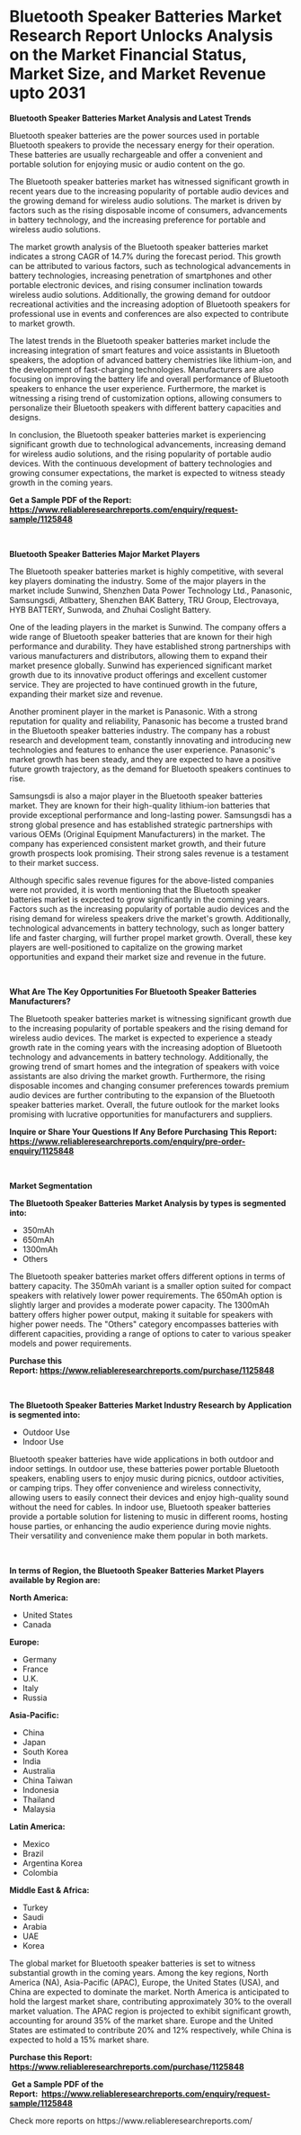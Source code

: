 <p><h1>Bluetooth Speaker Batteries Market Research Report Unlocks Analysis on the Market Financial Status, Market Size, and Market Revenue upto 2031</h1></p><p><strong>Bluetooth Speaker Batteries Market Analysis and Latest Trends</strong></p>
<p><p>Bluetooth speaker batteries are the power sources used in portable Bluetooth speakers to provide the necessary energy for their operation. These batteries are usually rechargeable and offer a convenient and portable solution for enjoying music or audio content on the go.</p><p>The Bluetooth speaker batteries market has witnessed significant growth in recent years due to the increasing popularity of portable audio devices and the growing demand for wireless audio solutions. The market is driven by factors such as the rising disposable income of consumers, advancements in battery technology, and the increasing preference for portable and wireless audio solutions.</p><p>The market growth analysis of the Bluetooth speaker batteries market indicates a strong CAGR of 14.7% during the forecast period. This growth can be attributed to various factors, such as technological advancements in battery technologies, increasing penetration of smartphones and other portable electronic devices, and rising consumer inclination towards wireless audio solutions. Additionally, the growing demand for outdoor recreational activities and the increasing adoption of Bluetooth speakers for professional use in events and conferences are also expected to contribute to market growth.</p><p>The latest trends in the Bluetooth speaker batteries market include the increasing integration of smart features and voice assistants in Bluetooth speakers, the adoption of advanced battery chemistries like lithium-ion, and the development of fast-charging technologies. Manufacturers are also focusing on improving the battery life and overall performance of Bluetooth speakers to enhance the user experience. Furthermore, the market is witnessing a rising trend of customization options, allowing consumers to personalize their Bluetooth speakers with different battery capacities and designs.</p><p>In conclusion, the Bluetooth speaker batteries market is experiencing significant growth due to technological advancements, increasing demand for wireless audio solutions, and the rising popularity of portable audio devices. With the continuous development of battery technologies and growing consumer expectations, the market is expected to witness steady growth in the coming years.</p></p>
<p><strong>Get a Sample PDF of the Report:&nbsp; <a href="https://www.reliableresearchreports.com/enquiry/request-sample/1125848">https://www.reliableresearchreports.com/enquiry/request-sample/1125848</a></strong></p>
<p>&nbsp;</p>
<p><strong>Bluetooth Speaker Batteries Major Market Players</strong></p>
<p><p>The Bluetooth speaker batteries market is highly competitive, with several key players dominating the industry. Some of the major players in the market include Sunwind, Shenzhen Data Power Technology Ltd., Panasonic, Samsungsdi, Atlbattery, Shenzhen BAK Battery, TRU Group, Electrovaya, HYB BATTERY, Sunwoda, and Zhuhai Coslight Battery.</p><p>One of the leading players in the market is Sunwind. The company offers a wide range of Bluetooth speaker batteries that are known for their high performance and durability. They have established strong partnerships with various manufacturers and distributors, allowing them to expand their market presence globally. Sunwind has experienced significant market growth due to its innovative product offerings and excellent customer service. They are projected to have continued growth in the future, expanding their market size and revenue.</p><p>Another prominent player in the market is Panasonic. With a strong reputation for quality and reliability, Panasonic has become a trusted brand in the Bluetooth speaker batteries industry. The company has a robust research and development team, constantly innovating and introducing new technologies and features to enhance the user experience. Panasonic's market growth has been steady, and they are expected to have a positive future growth trajectory, as the demand for Bluetooth speakers continues to rise.</p><p>Samsungsdi is also a major player in the Bluetooth speaker batteries market. They are known for their high-quality lithium-ion batteries that provide exceptional performance and long-lasting power. Samsungsdi has a strong global presence and has established strategic partnerships with various OEMs (Original Equipment Manufacturers) in the market. The company has experienced consistent market growth, and their future growth prospects look promising. Their strong sales revenue is a testament to their market success.</p><p>Although specific sales revenue figures for the above-listed companies were not provided, it is worth mentioning that the Bluetooth speaker batteries market is expected to grow significantly in the coming years. Factors such as the increasing popularity of portable audio devices and the rising demand for wireless speakers drive the market's growth. Additionally, technological advancements in battery technology, such as longer battery life and faster charging, will further propel market growth. Overall, these key players are well-positioned to capitalize on the growing market opportunities and expand their market size and revenue in the future.</p></p>
<p>&nbsp;</p>
<p><strong>What Are The Key Opportunities For Bluetooth Speaker Batteries Manufacturers?</strong></p>
<p><p>The Bluetooth speaker batteries market is witnessing significant growth due to the increasing popularity of portable speakers and the rising demand for wireless audio devices. The market is expected to experience a steady growth rate in the coming years with the increasing adoption of Bluetooth technology and advancements in battery technology. Additionally, the growing trend of smart homes and the integration of speakers with voice assistants are also driving the market growth. Furthermore, the rising disposable incomes and changing consumer preferences towards premium audio devices are further contributing to the expansion of the Bluetooth speaker batteries market. Overall, the future outlook for the market looks promising with lucrative opportunities for manufacturers and suppliers.</p></p>
<p><strong>Inquire or Share Your Questions If Any Before Purchasing This Report: <a href="https://www.reliableresearchreports.com/enquiry/pre-order-enquiry/1125848">https://www.reliableresearchreports.com/enquiry/pre-order-enquiry/1125848</a></strong></p>
<p>&nbsp;</p>
<p><strong>Market Segmentation</strong></p>
<p><strong>The Bluetooth Speaker Batteries Market Analysis by types is segmented into:</strong></p>
<p><ul><li>350mAh</li><li>650mAh</li><li>1300mAh</li><li>Others</li></ul></p>
<p><p>The Bluetooth speaker batteries market offers different options in terms of battery capacity. The 350mAh variant is a smaller option suited for compact speakers with relatively lower power requirements. The 650mAh option is slightly larger and provides a moderate power capacity. The 1300mAh battery offers higher power output, making it suitable for speakers with higher power needs. The "Others" category encompasses batteries with different capacities, providing a range of options to cater to various speaker models and power requirements.</p></p>
<p><strong>Purchase this Report:&nbsp;<a href="https://www.reliableresearchreports.com/purchase/1125848">https://www.reliableresearchreports.com/purchase/1125848</a></strong></p>
<p>&nbsp;</p>
<p><strong>The Bluetooth Speaker Batteries Market Industry Research by Application is segmented into:</strong></p>
<p><ul><li>Outdoor Use</li><li>Indoor Use</li></ul></p>
<p><p>Bluetooth speaker batteries have wide applications in both outdoor and indoor settings. In outdoor use, these batteries power portable Bluetooth speakers, enabling users to enjoy music during picnics, outdoor activities, or camping trips. They offer convenience and wireless connectivity, allowing users to easily connect their devices and enjoy high-quality sound without the need for cables. In indoor use, Bluetooth speaker batteries provide a portable solution for listening to music in different rooms, hosting house parties, or enhancing the audio experience during movie nights. Their versatility and convenience make them popular in both markets.</p></p>
<p>&nbsp;</p>
<p><strong>In terms of Region, the Bluetooth Speaker Batteries Market Players available by Region are:</strong></p>
<p>
    <p> <strong> North America: </strong>
        <ul>
            <li>United States</li>
            <li>Canada</li>
        </ul>
        </p> 
    <p> <strong> Europe: </strong>
        <ul>
            <li>Germany</li>
            <li>France</li>
            <li>U.K.</li>
            <li>Italy</li>
            <li>Russia</li>
        </ul>
        </p> 
    <p> <strong> Asia-Pacific: </strong>
        <ul>
            <li>China</li>
            <li>Japan</li>
            <li>South Korea</li>
            <li>India</li>
            <li>Australia</li>
            <li>China Taiwan</li>
            <li>Indonesia</li>
            <li>Thailand</li>
            <li>Malaysia</li>
        </ul>
        </p> 
    <p> <strong> Latin America: </strong>
        <ul>
            <li>Mexico</li>
            <li>Brazil</li>
            <li>Argentina Korea</li>
            <li>Colombia</li>
        </ul>
        </p> 
    <p> <strong> Middle East & Africa: </strong>
        <ul>
            <li>Turkey</li>
            <li>Saudi</li>
            <li>Arabia</li>
            <li>UAE</li>
            <li>Korea</li>
        </ul>
    </p>
    </p>
<p><p>The global market for Bluetooth speaker batteries is set to witness substantial growth in the coming years. Among the key regions, North America (NA), Asia-Pacific (APAC), Europe, the United States (USA), and China are expected to dominate the market. North America is anticipated to hold the largest market share, contributing approximately 30% to the overall market valuation. The APAC region is projected to exhibit significant growth, accounting for around 35% of the market share. Europe and the United States are estimated to contribute 20% and 12% respectively, while China is expected to hold a 15% market share.</p></p>
<p><strong>Purchase this Report: <a href="https://www.reliableresearchreports.com/purchase/1125848">https://www.reliableresearchreports.com/purchase/1125848</a></strong></p>
<p>&nbsp;<strong>Get a Sample PDF of the Report:&nbsp;&nbsp;<a href="https://www.reliableresearchreports.com/enquiry/request-sample/1125848">https://www.reliableresearchreports.com/enquiry/request-sample/1125848</a></strong></p>
<p><strong></strong></p>
<p>Check more reports on https://www.reliableresearchreports.com/</p>